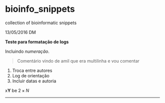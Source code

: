 # bioinfo_snippets
collection of bioinformatic snippets

13/05/2016 DM

**Teste para formatação de logs**

Incluindo _numeração_.

> Comentário vindo de amil
que era multilinha
e vou comentar

1. Troca entre autores
2. Log de orientação
3. Incluir datas e autoria

x$\mathbf{Y}$ be $2 \times N$

- - - - - - 
